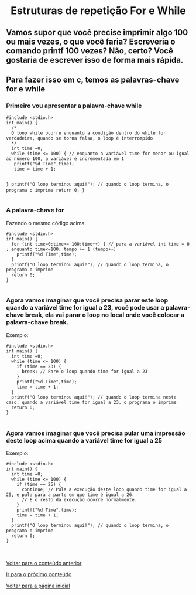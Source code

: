 <h1 align="center">Estruturas de repetição For e While</h1>
<h2>Vamos supor que você precise imprimir algo 100 ou mais vezes, o que você faria? Escreveria o comando printf 100 vezes? Não, certo? Você gostaria de escrever isso de forma mais rápida.</h2>
<h2>Para fazer isso em c, temos as palavras-chave for e while</h2>
<h3>Primeiro vou apresentar a palavra-chave while</h3>
<pre>
<code>#include &lt;stdio.h&gt;
int main() {
  /*
  O loop while ocorre enquanto a condição dentro do while for verdadeira, quando se torna falsa, o loop é interrompido
  */
  int time =0;
  while (time <= 100) { // enquanto a variável time for menor ou igual ao número 100, a variável é incrementada em 1  
   printf("%d Time",time);
   time = time + 1; 

}
printf("O loop terminou aqui!"); // quando o loop termina, o programa o imprime
return 0;
}
</code>
</pre>
<h3>A palavra-chave for</h3>
<p>Fazendo o mesmo código acima:</p>
<pre>
<code>#include &lt;stdio.h&gt;
int main() {
  for (int time=0;time<= 100;time++) { // para a variável int time = 0 ; enquanto time<=100; tempo += 1 (tempo++)
    printf("%d Time",time);
  }   
  printf("O loop terminou aqui!"); // quando o loop termina, o programa o imprime
  return 0;
}
</code>
</pre>
<h3>Agora vamos imaginar que você precisa parar este loop quando a variável time for igual a 23, você pode usar a palavra-chave break, ela vai parar o loop no local onde você colocar a palavra-chave break.</h3>
<p>Exemplo:</p>
<pre>
<code>#include &lt;stdio.h&gt;
int main() {
  int time =0;
  while (time <= 100) { 
    if (time == 23) {
      break; // Pare o loop quando time for igual a 23
    }
    printf("%d Time",time);
    time = time + 1;  
  }
  printf("O loop terminou aqui!"); // quando o loop termina neste caso, quando a variável time for igual a 23, o programa o imprime
  return 0;
}
</code>
</pre>
<h3>Agora vamos imaginar que você precisa pular uma impressão deste loop acima quando a variável time for igual a 25</h3> 
<p>Exemplo:</p>
<pre>
<code>#include &lt;stdio.h&gt;
int main() {
  int time =0;
  while (time <= 100) { 
    if (time == 25) {
      continue; // Pula a execução deste loop quando time for igual a 25, e pula para a parte em que time é igual a 26.
      // E o resto da execução ocorre normalmente.
    }
    printf("%d Time",time);
    time = time + 1;  
  }
  printf("O loop terminou aqui!"); // quando o loop termina, o programa o imprime
  return 0;
}
</pre>
</code>
<br>
<a href="../../../02/pages/conditional_if_else/README.md">Voltar para o conteúdo anterior</a> 
<p> <a href="../../../04/pages/functions/README.md">Ir para o próximo conteúdo</a>  </p>
<p> <a href="../../../../../../README.md">Voltar para a página inicial</a> </p>

